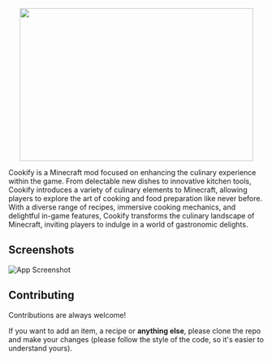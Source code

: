<p align="center">
  <img width="460" height="300" src="https://i.ibb.co/LPqMvNw/minecraft-title.png">
</p>

Cookify is a Minecraft mod focused on enhancing the culinary experience within the game. From delectable new dishes to innovative kitchen tools, Cookify introduces a variety of culinary elements to Minecraft, allowing players to explore the art of cooking and food preparation like never before. With a diverse range of recipes, immersive cooking mechanics, and delightful in-game features, Cookify transforms the culinary landscape of Minecraft, inviting players to indulge in a world of gastronomic delights.

## Screenshots

![App Screenshot](https://via.placeholder.com/468x300?text=Screenshots+will+be+published+soon)


## Contributing

Contributions are always welcome!

If you want to add an item, a recipe or **anything else**, please clone the repo and make your changes (please follow the style of the code, so it's easier to understand yours).

